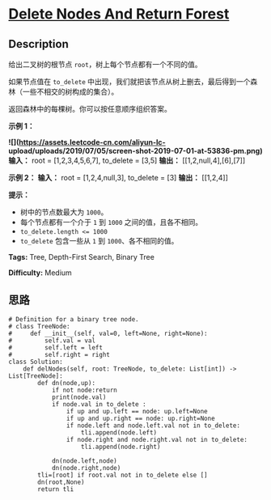 # [Delete Nodes And Return Forest][title]

## Description

给出二叉树的根节点 `root`，树上每个节点都有一个不同的值。

如果节点值在 `to_delete` 中出现，我们就把该节点从树上删去，最后得到一个森林（一些不相交的树构成的集合）。

返回森林中的每棵树。你可以按任意顺序组织答案。



**示例 1：**

**![](https://assets.leetcode-cn.com/aliyun-lc-
upload/uploads/2019/07/05/screen-shot-2019-07-01-at-53836-pm.png)**
            **输入：** root = [1,2,3,4,5,6,7], to_delete = [3,5]    **输出：** [[1,2,null,4],[6],[7]]    

**示例 2：**
            **输入：** root = [1,2,4,null,3], to_delete = [3]    **输出：** [[1,2,4]]    



**提示：**

  * 树中的节点数最大为 `1000`。
  * 每个节点都有一个介于 `1` 到 `1000` 之间的值，且各不相同。
  * `to_delete.length <= 1000`
  * `to_delete` 包含一些从 `1` 到 `1000`、各不相同的值。


**Tags:** Tree, Depth-First Search, Binary Tree

**Difficulty:** Medium

## 思路

``` python3
# Definition for a binary tree node.
# class TreeNode:
#     def __init__(self, val=0, left=None, right=None):
#         self.val = val
#         self.left = left
#         self.right = right
class Solution:
    def delNodes(self, root: TreeNode, to_delete: List[int]) -> List[TreeNode]:
        def dn(node,up):
            if not node:return
            print(node.val)
            if node.val in to_delete :
                if up and up.left == node: up.left=None
                if up and up.right == node: up.right=None
                if node.left and node.left.val not in to_delete:
                    tli.append(node.left)
                if node.right and node.right.val not in to_delete:
                    tli.append(node.right)
               
            dn(node.left,node)    
            dn(node.right,node)
        tli=[root] if root.val not in to_delete else []
        dn(root,None)
        return tli

```

[title]: https://leetcode-cn.com/problems/delete-nodes-and-return-forest

